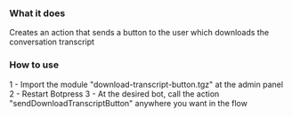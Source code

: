 ### What it does

Creates an action that sends a button to the user which downloads the conversation transcript

### How to use

1 - Import the module "download-transcript-button.tgz" at the admin panel
2 - Restart Botpress
3 - At the desired bot, call the action "sendDownloadTranscriptButton" anywhere you want in the flow
